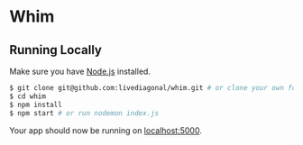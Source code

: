# Whim

## Running Locally

Make sure you have [Node.js](http://nodejs.org/) installed.

```sh
$ git clone git@github.com:livediagonal/whim.git # or clone your own fork
$ cd whim
$ npm install
$ npm start # or run nodemon index.js
```

Your app should now be running on [localhost:5000](http://localhost:5000/).